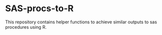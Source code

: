 # SAS-procs-to-R

This repository contains helper functions to achieve similar outputs to sas procedures using R. 
